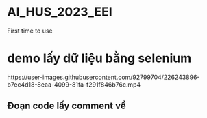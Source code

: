 # AI_HUS_2023_EEI
First time to use

<h1> demo lấy dữ liệu bằng selenium</h1>
https://user-images.githubusercontent.com/92799704/226243896-b7ec4d18-8eaa-4099-81fa-f291f846b76c.mp4

<h2>Đoạn code lấy comment về</h2>

